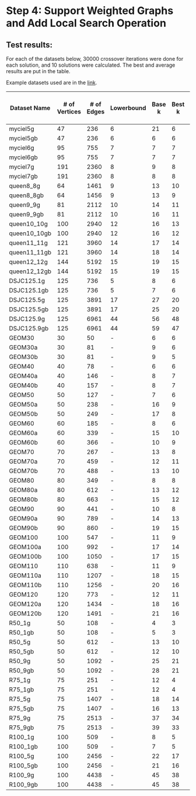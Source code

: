 # Step 4: Support Weighted Graphs and Add Local Search Operation
## Test results:
For each of the datasets below, 30000 crossover iterations were done for each solution, and 10 solutions were calculated. The best and average results are put in the table.

Example datasets used are in the [link](https://cedric.cnam.fr/~porumbed/graphs/).

| Dataset Name | # of Vertices |  # of Edges   | Lowerbound | Base k | Best k | Avg k | Best k Time | Avg k Time  | InCEA best k | InCEA Best k Time |
| ------------ | ------------- | ------------- | ---------- | ------ | ------ | ----- | ----------- | ----------- | ------------ | ----------------- |
| myciel5g     | 47            | 236           | 6          | 21     | 6      | 6     | 0.001319    | 0.010351    | 6            | 4                 |
| myciel5gb    | 47            | 236           | 6          | 6      | 6      | 6     | 0.000098    | 0.000488    | 6            | 4                 |
| myciel6g     | 95            | 755           | 7          | 7      | 7      | 7     | 0.000285    | 0.009346    | 7            | 18                |
| myciel6gb    | 95            | 755           | 7          | 7      | 7      | 7     | 0.000289    | 0.009950    | 7            | 18                |
| myciel7g     | 191           | 2360          | 8          | 9      | 8      | 8     | 0.025441    | 0.518529    | 8            | 92                |
| myciel7gb    | 191           | 2360          | 8          | 8      | 8      | 8     | 0.052496    | 0.315160    | 8            | 92                |
| queen8_8g    | 64            | 1461          | 9          | 13     | 10     | 10    | 0.338853    | 2.963244    | 9            | 19                |
| queen8_8gb   | 64            | 1456          | 9          | 13     | 9      | 9.9   | 24.571350   | 3.491112    | 9            | 19                |
| queen9_9g    | 81            | 2112          | 10         | 14     | 11     | 11    | 0.840097    | 6.807718    | 11           | 38                |
| queen9_9gb   | 81            | 2112          | 10         | 16     | 11     | 11    | 2.58342     | 7.471421    | 11           | 37                |
| queen10_10g  | 100           | 2940          | 12         | 16     | 13     | 13    | 0.275195    | 2.586098    | 13           | 76                |
| queen10_10gb | 100           | 2940          | 12         | 16     | 12     | 12.8  | 79.945633   | 23.399311   | 13           | 74                |
| queen11_11g  | 121           | 3960          | 14         | 17     | 14     | 14    | 17.829866   | 62.391571   | 14           | 124               |
| queen11_11gb | 121           | 3960          | 14         | 18     | 14     | 14    | 0.383172    | 15.077062   | 14           | 127               |
| queen12_12g  | 144           | 5192          | 15         | 19     | 15     | 15.3  | 5.523049    | 73.601418   | 15           | 201               |
| queen12_12gb | 144           | 5192          | 15         | 19     | 15     | 15.3  | 37.538490   | 132.966461  | 15           | 201               |
| DSJC125.1g   | 125           | 736           | 5          | 8      | 6      | 6.1   | 0.002127    | 22.294207   | 6            | 27                |
| DSJC125.1gb  | 125           | 736           | 5          | 7      | 6      | 6     | 2.591564    | 7.716860    | 6            | 28                |
| DSJC125.5g   | 125           | 3891          | 17         | 27     | 20     | 20.9  | 171.276382  | 53.782280   | 20           | 277               |
| DSJC125.5gb  | 125           | 3891          | 17         | 25     | 20     | 21    | 115.051155  | 137.416168  | 20           | 280               |
| DSJC125.9g   | 125           | 6961          | 44         | 56     | 48     | 49.6  | 415.712250  | 309.749268  | 46           | 1315              |
| DSJC125.9gb  | 125           | 6961          | 44         | 59     | 47     | 47.8  | 0.118839    | 249.283859  | 45           | 1233              |
| GEOM30       | 30            | 50            | -          | 6      | 6      | 6     | 0.000040    | 0.000085    | 6            | 1                 |
| GEOM30a      | 30            | 81            | -          | 9      | 6      | 6     | 0.000057    | 0.000193    | 6            | 1                 |
| GEOM30b      | 30            | 81            | -          | 9      | 5      | 5     | 0.000589    | 0.002944    | 5            | 1                 |
| GEOM40       | 40            | 78            | -          | 6      | 6      | 6     | 0.000081    | 0.000106    | 6            | 2                 |
| GEOM40a      | 40            | 146           | -          | 8      | 7      | 7     | 0.000080    | 0.000295    | 7            | 4                 |
| GEOM40b      | 40            | 157           | -          | 8      | 7      | 7     | 0.000184    | 0.000344    | 7            | 4                 |
| GEOM50       | 50            | 127           | -          | 7      | 6      | 6     | 0.000075    | 0.000227    | 6            | 4                 |
| GEOM50a      | 50            | 238           | -          | 16     | 9      | 9     | 0.029476    | 0.072070    | 9            | 9                 |
| GEOM50b      | 50            | 249           | -          | 17     | 8      | 8     | 0.002728    | 0.025152    | 8            | 8                 |
| GEOM60       | 60            | 185           | -          | 8      | 6      | 6     | 0.000486    | 0.007289    | 6            | 6                 |
| GEOM60a      | 60            | 339           | -          | 15     | 10     | 10    | 0.037577    | 0.125278    | 10           | 16                |
| GEOM60b      | 60            | 366           | -          | 10     | 9      | 9     | 0.000557    | 0.067305    | 9            | 14                |
| GEOM70       | 70            | 267           | -          | 13     | 8      | 8     | 0.001660    | 0.012231    | 8            | 13                |
| GEOM70a      | 70            | 459           | -          | 12     | 11     | 11    | 0.000608    | 0.052388    | 11           | 26                |
| GEOM70b      | 70            | 488           | -          | 13     | 10     | 10    | 4.076292    | 10.242280   | 10           | 23                |
| GEOM80       | 80            | 349           | -          | 8      | 8      | 8     | 0.000825    | 0.046667    | 8            | 19                |
| GEOM80a      | 80            | 612           | -          | 13     | 12     | 12    | 0.000950    | 1.512522    | 12           | 41                |
| GEOM80b      | 80            | 663           | -          | 15     | 12     | 12    | 2.330552    | 8.935646    | 12           | 38                |
| GEOM90       | 90            | 441           | -          | 10     | 8      | 8     | 0.111979    | 0.379652    | 8            | 22                |
| GEOM90a      | 90            | 789           | -          | 14     | 13     | 13    | 0.324363    | 2.082982    | 13           | 61                |
| GEOM90b      | 90            | 860           | -          | 19     | 15     | 15    | 0.060170    | 5.088863    | 15           | 74                |
| GEOM100      | 100           | 547           | -          | 11     | 9      | 9     | 0.323513    | 1.550115    | 9            | 34                |
| GEOM100a     | 100           | 992           | -          | 17     | 14     | 14.4  | 13.336025   | 28.119287   | 14           | 86                |
| GEOM100b     | 100           | 1050          | -          | 17     | 15     | 15    | 0.053513    | 36.038368   | 15           | 96                |
| GEOM110      | 110           | 638           | -          | 11     | 9      | 9     | 0.121030    | 0.798982    | 9            | 42                |
| GEOM110a     | 110           | 1207          | -          | 18     | 15     | 15    | 0.677598    | 4.468604    | 15           | 118               |
| GEOM110b     | 110           | 1256          | -          | 20     | 16     | 16    | 6.551415    | 39.808304   | 16           | 128               |
| GEOM120      | 120           | 773           | -          | 12     | 11     | 11    | 0.006055    | 0.086648    | 11           | 70                |
| GEOM120a     | 120           | 1434          | -          | 18     | 16     | 16.8  | 107.760902  | 26.443655   | 17           | 174               |
| GEOM120b     | 120           | 1491          | -          | 21     | 16     | 16.9  | 117.436600  | 32.387424   | 17           | 171               |
| R50_1g       | 50            | 108           | -          | 4      | 3      | 3.6   | 0.139090    | 0.130740    | 3            | 1                 |
| R50_1gb      | 50            | 108           | -          | 5      | 3      | 3.3   | 0.157280    | 0.849970    | 3            | 1                 |
| R50_5g       | 50            | 612           | -          | 13     | 10     | 10    | 0.246484    | 1.510755    | 10           | 12                |
| R50_5gb      | 50            | 612           | -          | 12     | 10     | 10    | 0.316670    | 1.884836    | 10           | 13                |
| R50_9g       | 50            | 1092          | -          | 25     | 21     | 22    | 1.861531    | 9.132916    | 21           | 47                |
| R50_9gb      | 50            | 1092          | -          | 28     | 21     | 21.7  | 17.515617   | 8.081938    | 21           | 48                |
| R75_1g       | 75            | 251           | -          | 12     | 4      | 4     | 0.394972    | 1.233795    | 4            | 5                 |
| R75_1gb      | 75            | 251           | -          | 12     | 4      | 4     | 0.516394    | 1.419750    | 4            | 5                 |
| R75_5g       | 75            | 1407          | -          | 18     | 14     | 14    | 0.563038    | 12.737402   | 13           | 49                |
| R75_5gb      | 75            | 1407          | -          | 16     | 13     | 13.8  | 14.314942   | 9.554983    | 13           | 48                |
| R75_9g       | 75            | 2513          | -          | 37     | 34     | 34.4  | 7.995948    | 54.197693   | 33           | 453               |
| R75_9gb      | 75            | 2513          | -          | 39     | 33     | 34.2  | 137.499405  | 60.836815   | 33           | 453               |
| R100_1g      | 100           | 509           | -          | 8      | 5      | 5.8   | 23.832029   | 5.365394    | 5            | 15                |
| R100_1gb     | 100           | 509           | -          | 7      | 5      | 5.9   | 29.791826   | 3.201441    | 5            | 14                |
| R100_5g      | 100           | 2456          | -          | 22     | 17     | 17    | 5.709095    | 31.381741   | 15           | 109               |
| R100_5gb     | 100           | 2456          | -          | 21     | 16     | 16.9  | 64.202019   | 28.730404   | 15           | 105               |
| R100_9g      | 100           | 4438          | -          | 45     | 38     | 38.8  | 72.657219   | 112.904152  | 36           | 510               |
| R100_9gb     | 100           | 4438          | -          | 45     | 38     | 39.1  | 33.608158   | 36.935886   | 36           | 527               |
